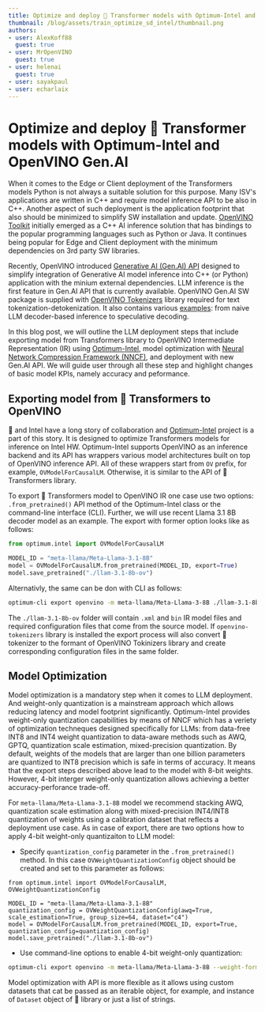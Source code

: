 ```yaml
---
title: Optimize and deploy 🤗 Transformer models with Optimum-Intel and OpenVINO Gen.AI
thumbnail: /blog/assets/train_optimize_sd_intel/thumbnail.png
authors:
- user: AlexKoff88
  guest: true
- user: MrOpenVINO
  guest: true
- user: helenai
  guest: true
- user: sayakpaul
- user: echarlaix
---
```


# Optimize and deploy 🤗 Transformer models with Optimum-Intel and OpenVINO Gen.AI

When it comes to the Edge or Client deployment of the Transformers models Python is not always a suitable solution for this purpose. Many ISV's applications are written in C++ and require model inference API to be also in C++. Another aspect of such deployment is the application footprint that also should be minimized to simplify SW installation and update. [OpenVINO Toolkit](https://docs.openvino.ai/) initially emerged as a C++ AI inference solution that has bindings to the popular programming languages such as Python or Java. It continues being popular for Edge and Client deployment with the minimum dependencies on 3rd party SW libraries.

Recently, OpenVINO introduced [Generative AI (Gen.AI) API](https://docs.openvino.ai/2024/learn-openvino/llm_inference_guide/genai-guide.html) designed to simplify integration of Generative AI model inference into C++ (or Python) application with the minium external dependencies. LLM inference is the first feature in Gen.AI API that is currently available. OpenVINO Gen.AI SW package is supplied with [OpenVINO Tokenizers](https://docs.openvino.ai/2024/learn-openvino/llm_inference_guide/ov-tokenizers.html) library required for text tokenization-detokenization. It also contains various [examples](https://github.com/openvinotoolkit/openvino.genai/tree/master/samples): from naive LLM decoder-based inference to speculative decoding.

In this blog post, we will outline the LLM deployment steps that include exporting model from Transformers library to OpenVINO Intermediate Representation (IR) using [Optimum-Intel](https://huggingface.co/docs/optimum/en/intel/index), model optimization with [Neural Network Compression Framework (NNCF)](https://github.com/openvinotoolkit/nncf), and deployment with new Gen.AI API. We will guide user through all these step and highlight changes of basic model KPIs, namely accuracy and peformance.

## Exporting model from 🤗 Transformers to OpenVINO

🤗 and Intel have a long story of collaboration and [Optimum-Intel](https://huggingface.co/docs/optimum/en/intel/index) project is a part of this story. It is designed to optimize Transformers models for inference on Intel HW. Optimum-Intel supports OpenVINO as an inference backend and its API has wrappers various model architectures built on top of OpenVINO inference API. All of these wrappers start from `OV` prefix, for example, `OVModelForCausalLM`. Otherwise, it is similar to the API of 🤗 Transformers library.

To export 🤗 Transformers model to OpenVINO IR one case use two options: `.from_pretrained()` API method of the Optimum-Intel class or the command-line interface (CLI).
Further, we will use recent Llama 3.1 8B decoder model as an example.
The export with former option looks like as follows:
```python
from optimum.intel import OVModelForCausalLM

MODEL_ID = "meta-llama/Meta-Llama-3.1-8B"
model = OVModelForCausalLM.from_pretrained(MODEL_ID, export=True)
model.save_pretrained("./llam-3.1-8b-ov")
```

Alternativly, the same can be don with CLI as follows:
```sh
optimum-cli export openvino -m meta-llama/Meta-Llama-3-8B ./llam-3.1-8b-ov
```

The `./llam-3.1-8b-ov` folder will contain `.xml` and `bin` IR model files and required configuration files that come from the source model. If `openvino-tokenizers` library is installed the export process will also convert 🤗 tokenizer to the formant of OpenVINO Tokinizers library and create corresponding configuration files in the same folder.

## Model Optimization

Model optimization is a mandatory step when it comes to LLM deployment. And weight-only quantization is a mainstream approach which allows reducing latency and model footprint significantly. Optimum-Intel provides weight-only quantization capabilities by means of NNCF which has a veriety of optimization techneques designed specifically for LLMs: from data-free INT8 and INT4 weight quantization to data-aware methods such as AWQ, GPTQ, quantization scale estimation, mixed-precision quantization.
By default, weights of the models that are larger than one billion parameters are quantized to INT8 precision which is safe in terms of accuracy. It means that the export steps described above lead to the model with 8-bit weights. However, 4-bit interger weight-only quantization allows achieving a better accuracy-perforance trade-off. 

For `meta-llama/Meta-Llama-3.1-8B` model we recommend stacking AWQ, quantization scale estimation along with mixed-precision INT4/INT8 quantization of weights using a calibration dataset that reflects a deployment use case. As in case of export, there are two options how to apply 4-bit weight-only quantizaiton to LLM model:
- Specify `quantization_config` parameter in the `.from_pretrained()` method. In this case `OVWeightQuantizationConfig` object should be created and set to this parameter as follows:
```
from optimum.intel import OVModelForCausalLM, OVWeightQuantizationConfig

MODEL_ID = "meta-llama/Meta-Llama-3.1-8B"
quantization_config = OVWeightQuantizationConfig(awq=True, scale_estimation=True, group_size=64, dataset="c4")
model = OVModelForCausalLM.from_pretrained(MODEL_ID, export=True, quantization_config=quantization_config)
model.save_pretrained("./llam-3.1-8b-ov")
```

- Use command-line options to enable 4-bit weight-only quantization:
```sh
optimum-cli export openvino -m meta-llama/Meta-Llama-3-8B --weight-format int4 --awq --scale-estimation --group-size 64 --dataset c4 ./llam-3.1-8b-ov
```

Model optimization with API is more flexible as it allows using custom datasets that cat be passed as an iterable object, for example, and instance of `Dataset` object of 🤗 library or just a list of strings.
